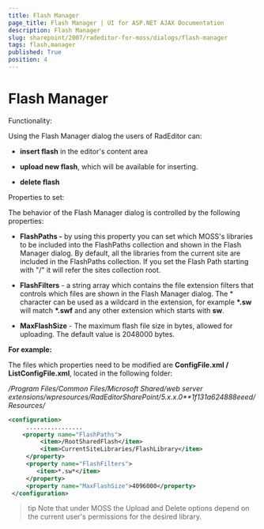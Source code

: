 ```yaml
---
title: Flash Manager
page_title: Flash Manager | UI for ASP.NET AJAX Documentation
description: Flash Manager
slug: sharepoint/2007/radeditor-for-moss/dialogs/flash-manager
tags: flash,manager
published: True
position: 4
---
```


# Flash Manager

Functionality:

Using the Flash Manager dialog the users of RadEditor can:

* **insert flash** in the editor's content area

* **upload new flash**, which will be available for inserting.

* **delete flash**

Properties to set: 

The behavior of the Flash Manager dialog is controlled by the following properties:

* **FlashPaths -** by using this property you can set which MOSS's libraries to be included into the FlashPaths collection and shown in the Flash Manager dialog. By default, all the libraries from the current site are included in the FlashPaths collection. If you set the Flash Path starting with "/" it will refer the sites collection root.

* **FlashFilters** - a string array which contains the file extension filters that controls which files are shown in the Flash Manager dialog. The * character can be used as a wildcard in the extension, for example __*.sw__ will match __*.swf__ and any other extension which starts with **sw**.

* **MaxFlashSize** - The maximum flash file size in bytes, allowed for uploading. The default value is 2048000 bytes.

**For example:**

The files which properties need to be modified are **ConfigFile.xml / ListConfigFile.xml**, located in the following folder:

*/Program Files/Common Files/Microsoft Shared/web server extensions/wpresources/RadEditorSharePoint/5.x.x.0**1f131a624888eeed/Resources/*

````XML
<configuration>
	 ................ 
	<property name="FlashPaths">    
		 <item>/RootSharedFlash</item>  
		 <item>CurrentSiteLibraries/FlashLibrary</item> 
	 </property> 
	 <property name="FlashFilters">  
		<item>*.sw*</item> 
	 </property> 
	 <property name="MaxFlashSize">4096000</property>
 </configuration>
````


>tip Note that under MOSS the Upload and Delete options depend on the current user's permissions for the desired library.
